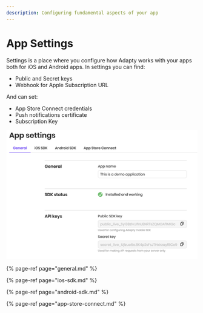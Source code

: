 ```yaml
---
description: Configuring fundamental aspects of your app
---
```


# App Settings

Settings is a place where you configure how Adapty works with your apps both for iOS and Android apps. In settings you can find:

* Public and Secret keys
* Webhook for Apple Subscription URL

And can set:

* App Store Connect credentials
* Push notifications certificate
* Subscription Key

![App Settings example](../.gitbook/assets/image%20%2856%29.png)

{% page-ref page="general.md" %}

{% page-ref page="ios-sdk.md" %}

{% page-ref page="android-sdk.md" %}

{% page-ref page="app-store-connect.md" %}

